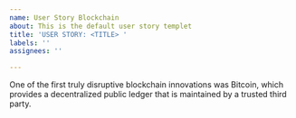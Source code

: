 ```yaml
---
name: User Story Blockchain
about: This is the default user story templet
title: 'USER STORY: <TITLE> '
labels: ''
assignees: ''

---
```


One of the first truly disruptive blockchain innovations was Bitcoin, which provides a decentralized public ledger that is maintained by a trusted third party.
